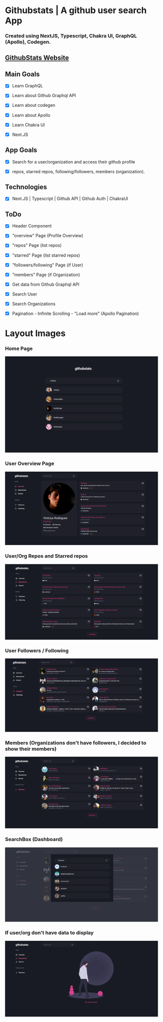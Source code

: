 # Githubstats | A github user search App
### Created using NextJS, Typescript, Chakra UI, GraphQL (Apollo), Codegen.
## [GithubStats Website](https://githubstats-seven.vercel.app/)


## Main Goals

- [x] Learn GraphQL

- [x] Learn about Github Graphql API

- [x] Learn about codegen

- [x] Learn about Apollo

- [x] Learn Chakra UI

- [x] Next.JS

  

## App Goals

- [x] Search for a user/organization and access their github profile

- [x] repos, starred repos, following/followers, members (organization).

## Technologies

- [x] Next.JS | Typescript | Github API | Github Auth | ChakraUI

## ToDo
- [x] Header Component
- [x] "overview" Page (Profile Overview) 
- [x] "repos" Page (list repos)
- [x] "starred" Page (list starred repos)
- [x] "followers/following" Page (if User)
- [x] "members" Page (if Organization)
- [x] Get data from Github Graphql API
- [x] Search User
- [x] Search Organizations
- [x] Pagination - Infinite Scrolling - "Load more" (Apollo Pagination)


# Layout Images
### Home Page
![home page](https://github.com/ViniSCode/githubstats/blob/main/public/assets/home.png?raw=true)
### User  Overview Page
![overview page](https://github.com/ViniSCode/githubstats/blob/main/public/assets/overview.png?raw=true)
### User/Org Repos and Starred repos
![repos page](https://github.com/ViniSCode/githubstats/blob/main/public/assets/repos.png?raw=true)
### User Followers / Following
![followers/following page](https://github.com/ViniSCode/githubstats/blob/main/public/assets/followers.png?raw=true)
### Members (Organizations don't have followers, I decided to show their members)
![members page](https://github.com/ViniSCode/githubstats/blob/main/public/assets/organization_members.png?raw=true)
### SearchBox (Dashboard)
![enter image description here](https://github.com/ViniSCode/githubstats/blob/main/public/assets/searchbox.png?raw=true)
### If user/org don't have data to display
![enter image description here](https://github.com/ViniSCode/githubstats/blob/main/public/assets/no_items_page.png?raw=true)